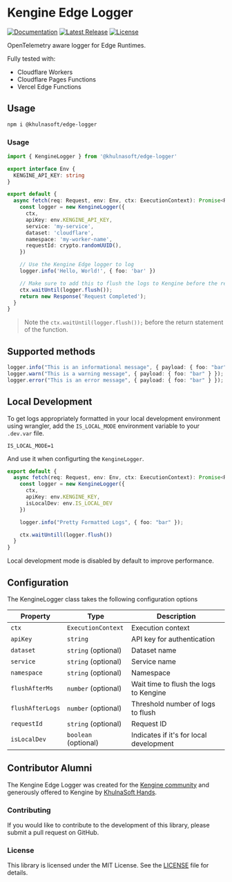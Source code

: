 # Kengine Edge Logger
[![Documentation][docs_badge]][docs]
[![Latest Release][release_badge]][release]
[![License][license_badge]][license]

OpenTelemetry aware logger for Edge Runtimes. 

Fully tested with:
- Cloudflare Workers
- Cloudflare Pages Functions
- Vercel Edge Functions

## Usage

```bash
npm i @khulnasoft/edge-logger
```

### Usage

```typescript
import { KengineLogger } from '@khulnasoft/edge-logger'

export interface Env {
  KENGINE_API_KEY: string
}

export default {
  async fetch(req: Request, env: Env, ctx: ExecutionContext): Promise<Response> {
    const logger = new KengineLogger({
      ctx,
      apiKey: env.KENGINE_API_KEY,
      service: 'my-service',
      dataset: 'cloudflare',
      namespace: 'my-worker-name',
      requestId: crypto.randomUUID(),
    })

    // Use the Kengine Edge logger to log
    logger.info('Hello, World!', { foo: 'bar' })

    // Make sure to add this to flush the logs to Kengine before the return statement
    ctx.waitUntil(logger.flush());
    return new Response('Request Completed');
  }
}
```

> Note the `ctx.waitUntil(logger.flush());` before the return statement of the function. 


## Supported methods

```typescript
logger.info("This is an informational message", { payload: { foo: "bar" } });
logger.warn("This is a warning message", { payload: { foo: "bar" } });
logger.error("This is an error message", { payload: { foo: "bar" } });
```


## Local Development

To get logs appropriately formatted in your local development environment using wrangler, add the `IS_LOCAL_MODE` environment variable to your `.dev.var` file.

```.env
IS_LOCAL_MODE=1
```

And use it when configurting the `KengineLogger`.

```typescript
export default {
  async fetch(req: Request, env: Env, ctx: ExecutionContext): Promise<Response> {
    const logger = new KengineLogger({
      ctx,
      apiKey: env.KENGINE_KEY,
      isLocalDev: env.IS_LOCAL_DEV
    })

    logger.info("Pretty Formatted Logs", { foo: "bar" });

    ctx.waitUntill(logger.flush())
  }
}
```

Local development mode is disabled by default to improve performance.


## Configuration

The KengineLogger class takes the following configuration options

| Property        | Type                |  Description                    |
|-----------------|---------------------|---------------------------------|
| `ctx`           | `ExecutionContext`  | Execution context              |
| `apiKey`        | `string`            |  API key for authentication      |
| `dataset`       | `string` (optional) |  Dataset name          |
| `service`       | `string` (optional) |  Service name          |
| `namespace`     | `string` (optional) |  Namespace             |
| `flushAfterMs`  | `number` (optional) |  Wait time to flush the logs to Kengine       |
| `flushAfterLogs`| `number` (optional) |  Threshold number of logs to flush   |
| `requestId`     | `string` (optional) |  Request ID   |
| `isLocalDev`    | `boolean` (optional)|  Indicates if it's for local development |


## Contributor Alumni
The Kengine Edge Logger was created for the [Kengine community](https://join.slack.com/t/kenginecommunity/shared_invite/zt-25rig7ul2-m06V0DdYWpFHu~qH3F7DhQ) and generously offered to Kengine by [KhulnaSoft Hands](github.com/khulnasoft).

### Contributing

If you would like to contribute to the development of this library, please
submit a pull request on GitHub.

### License

This library is licensed under the MIT License. See the [LICENSE](LICENSE) file
for details.

<!-- Badges -->

[docs]: https://kengine.khulnasoft.com/docs/
[docs_badge]: https://img.shields.io/badge/docs-reference-blue.svg?style=flat-square
[release]: https://github.com/khulnasoft/edge-logger/releases/latest
[release_badge]: https://img.shields.io/github/release/kengine/edge-logger.svg?style=flat-square&ghcache=unused
[license]: https://opensource.org/licenses/MIT
[license_badge]: https://img.shields.io/github/license/kengine/edge-logger.svg?color=blue&style=flat-square&ghcache=unused
